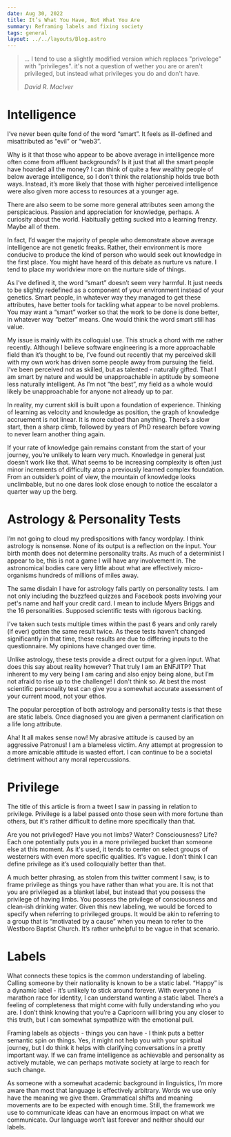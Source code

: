 ```yaml
---
date: Aug 30, 2022
title: It’s What You Have, Not What You Are
summary: Reframing labels and fixing society
tags: general
layout: ../../layouts/Blog.astro
---
```


> ... I tend to use a slightly modified version which replaces "privelege" with "privileges". it's not a question of wether you are or aren't privileged, but instead what privileges you do and don't have.
>
> <cite>David R. MacIver</cite>

# Intelligence

I’ve never been quite fond of the word “smart”. It feels as ill-defined and misattributed as “evil” or “web3”.

Why is it that those who appear to be above average in intelligence more often come from affluent backgrounds? Is it just that all the smart people have hoarded all the money? I can think of quite a few wealthy people of below average intelligence, so I don’t think the relationship holds true both ways. Instead, it’s more likely that those with higher perceived intelligence were also given more access to resources at a younger age.

There are also seem to be some more general attributes seen among the perspicacious. Passion and appreciation for knowledge, perhaps. A curiosity about the world. Habitually getting sucked into a learning frenzy. Maybe all of them.

In fact, I’d wager the majority of people who demonstrate above average intelligence are not genetic freaks. Rather, their environment is more conducive to produce the kind of person who would seek out knowledge in the first place. You might have heard of this debate as nurture vs nature. I tend to place my worldview more on the nurture side of things.

As I’ve defined it, the word “smart” doesn’t seem very harmful. It just needs to be slightly redefined as a component of your environment instead of your genetics. Smart people, in whatever way they managed to get these attributes, have better tools for tackling what appear to be novel problems. You may want a “smart” worker so that the work to be done is done better, in whatever way “better” means. One would think the word smart still has value.

My issue is mainly with its colloquial use. This struck a chord with me rather recently. Although I believe software engineering is a more approachable field than it’s thought to be, I’ve found out recently that my perceived skill with my own work has driven some people away from pursuing the field. I’ve been perceived not as skilled, but as talented - naturally gifted. That I am smart by nature and would be unapproachable in aptitude by someone less naturally intelligent. As I’m not “the best”, my field as a whole would likely be unapproachable for anyone not already up to par. 

In reality, my current skill is built upon a foundation of experience. Thinking of learning as velocity and knowledge as position, the graph of knowledge accruement is not linear. It is more cubed than anything. There’s a slow start, then a sharp climb, followed by years of PhD research before vowing to never learn another thing again. 

If your rate of knowledge gain remains constant from the start of your journey, you’re unlikely to learn very much. Knowledge in general just doesn’t work like that. What seems to be increasing complexity is often just minor increments of difficulty atop a previously learned complex foundation. From an outsider’s point of view, the mountain of knowledge looks unclimbable, but no one dares look close enough to notice the escalator a quarter way up the berg.

# Astrology & Personality Tests

I’m not going to cloud my predispositions with fancy wordplay. I think astrology is nonsense. None of its output is a reflection on the input. Your birth month does not determine personality traits. As much of a determinist I appear to be, this is not a game I will have any involvement in. The astronomical bodies care very little about what are effectively micro-organisms hundreds of millions of miles away. 

The same disdain I have for astrology falls partly on personality tests. I am not only including the buzzfeed quizzes and Facebook posts involving your pet's name and half your credit card. I mean to include Myers Briggs and the 16 personalities. Supposed scientific tests with rigorous backing. 

I've taken such tests multiple times within the past 6 years and only rarely (if ever) gotten the same result twice. As these tests haven't changed significantly in that time, these results are due to differing inputs to the questionnaire. My opinions have changed over time.

Unlike astrology, these tests provide a direct output for a given input. What does this say about reality however? That truly I am an ENFJITP? That inherent to my very being I am caring and also enjoy being alone, but I’m not afraid to rise up to the challenge! I don't think so. At best the most scientific personality test can give you a somewhat accurate assessment of your current mood, not your ethos. 

The popular perception of both astrology and personality tests is that these are static labels. Once diagnosed you are given a permanent clarification on a life long attribute. 

Aha! It all makes sense now! My abrasive attitude is caused by an aggressive Patronus! I am a blameless victim. Any attempt at progression to a more amicable attitude is wasted effort. I can continue to be a societal detriment without any moral repercussions. 

# Privilege

The title of this article is from a tweet I saw in passing in relation to privilege. Privilege is a label passed onto those seen with more fortune than others, but it's rather difficult to define more specifically than that. 

Are you not privileged? Have you not limbs? Water? Consciousness? Life? Each one potentially puts you in a more privileged bucket than someone else at this moment. As it's used, it tends to center on select groups of westerners with even more specific qualities. It's vague. I don’t think I can define privilege as it’s used colloquially better than that.

A much better phrasing, as stolen from this twitter comment I saw, is to frame privilege as things you have rather than what you are. It is not that you are privileged as a blanket label, but instead that you possess the privilege of having limbs. You possess the privilege of consciousness and clean-ish drinking water. Given this new labeling, we would be forced to specify when referring to privileged groups. It would be akin to referring to a group that is “motivated by a cause” when you mean to refer to the Westboro Baptist Church. It’s rather unhelpful to be vague in that scenario.

# Labels

What connects these topics is the common understanding of labeling. Calling someone by their nationality is known to be a static label. “Happy” is a dynamic label - it’s unlikely to stick around forever. With everyone in a marathon race for identity, I can understand wanting a static label. There’s a feeling of completeness that might come with fully understanding who you are. I don’t think knowing that you’re a Capricorn will bring you any closer to this truth, but I can somewhat sympathize with the emotional pull. 

Framing labels as objects - things you can have - I think puts a better semantic spin on things. Yes, it might not help you with your spiritual journey, but I do think it helps with clarifying conversations in a pretty important way. If we can frame intelligence as achievable and personality as actively mutable, we can perhaps motivate society at large to reach for such change. 

As someone with a somewhat academic background in linguistics, I’m more aware than most that language is effectively arbitrary. Words we use only have the meaning we give them. Grammatical shifts and meaning movements are to be expected with enough time. Still, the framework we use to communicate ideas can have an enormous impact on what we communicate. Our language won’t last forever and neither should our labels.
